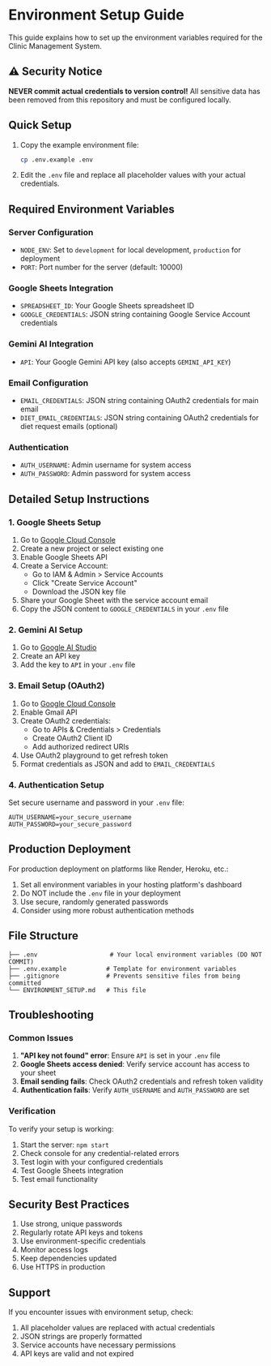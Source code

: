 # Environment Setup Guide

This guide explains how to set up the environment variables required for the Clinic Management System.

## ⚠️ Security Notice

**NEVER commit actual credentials to version control!** All sensitive data has been removed from this repository and must be configured locally.

## Quick Setup

1. Copy the example environment file:
   ```bash
   cp .env.example .env
   ```

2. Edit the `.env` file and replace all placeholder values with your actual credentials.

## Required Environment Variables

### Server Configuration
- `NODE_ENV`: Set to `development` for local development, `production` for deployment
- `PORT`: Port number for the server (default: 10000)

### Google Sheets Integration
- `SPREADSHEET_ID`: Your Google Sheets spreadsheet ID
- `GOOGLE_CREDENTIALS`: JSON string containing Google Service Account credentials

### Gemini AI Integration
- `API`: Your Google Gemini API key (also accepts `GEMINI_API_KEY`)

### Email Configuration
- `EMAIL_CREDENTIALS`: JSON string containing OAuth2 credentials for main email
- `DIET_EMAIL_CREDENTIALS`: JSON string containing OAuth2 credentials for diet request emails (optional)

### Authentication
- `AUTH_USERNAME`: Admin username for system access
- `AUTH_PASSWORD`: Admin password for system access

## Detailed Setup Instructions

### 1. Google Sheets Setup

1. Go to [Google Cloud Console](https://console.cloud.google.com/)
2. Create a new project or select existing one
3. Enable Google Sheets API
4. Create a Service Account:
   - Go to IAM & Admin > Service Accounts
   - Click "Create Service Account"
   - Download the JSON key file
5. Share your Google Sheet with the service account email
6. Copy the JSON content to `GOOGLE_CREDENTIALS` in your `.env` file

### 2. Gemini AI Setup

1. Go to [Google AI Studio](https://makersuite.google.com/app/apikey)
2. Create an API key
3. Add the key to `API` in your `.env` file

### 3. Email Setup (OAuth2)

1. Go to [Google Cloud Console](https://console.cloud.google.com/)
2. Enable Gmail API
3. Create OAuth2 credentials:
   - Go to APIs & Credentials > Credentials
   - Create OAuth2 Client ID
   - Add authorized redirect URIs
4. Use OAuth2 playground to get refresh token
5. Format credentials as JSON and add to `EMAIL_CREDENTIALS`

### 4. Authentication Setup

Set secure username and password in your `.env` file:
```
AUTH_USERNAME=your_secure_username
AUTH_PASSWORD=your_secure_password
```

## Production Deployment

For production deployment on platforms like Render, Heroku, etc.:

1. Set all environment variables in your hosting platform's dashboard
2. Do NOT include the `.env` file in your deployment
3. Use secure, randomly generated passwords
4. Consider using more robust authentication methods

## File Structure

```
├── .env                    # Your local environment variables (DO NOT COMMIT)
├── .env.example           # Template for environment variables
├── .gitignore             # Prevents sensitive files from being committed
└── ENVIRONMENT_SETUP.md   # This file
```

## Troubleshooting

### Common Issues

1. **"API key not found" error**: Ensure `API` is set in your `.env` file
2. **Google Sheets access denied**: Verify service account has access to your sheet
3. **Email sending fails**: Check OAuth2 credentials and refresh token validity
4. **Authentication fails**: Verify `AUTH_USERNAME` and `AUTH_PASSWORD` are set

### Verification

To verify your setup is working:

1. Start the server: `npm start`
2. Check console for any credential-related errors
3. Test login with your configured credentials
4. Test Google Sheets integration
5. Test email functionality

## Security Best Practices

1. Use strong, unique passwords
2. Regularly rotate API keys and tokens
3. Use environment-specific credentials
4. Monitor access logs
5. Keep dependencies updated
6. Use HTTPS in production

## Support

If you encounter issues with environment setup, check:
1. All placeholder values are replaced with actual credentials
2. JSON strings are properly formatted
3. Service accounts have necessary permissions
4. API keys are valid and not expired
